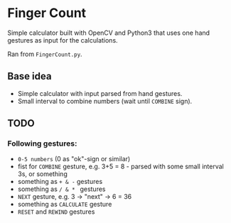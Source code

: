 # Finger Count

Simple calculator built with OpenCV and Python3 that uses one hand gestures as input for the calculations. 

Ran from `FingerCount.py`.


## Base idea
* Simple calculator with input parsed from hand gestures.
* Small interval to combine numbers (wait until `COMBINE` sign).


## TODO
### Following gestures:
* `0-5 numbers` (0 as "ok"-sign or similar)
* fist for `COMBINE` gesture, e.g. 3+5 = 8 - parsed with some small interval 3s, or something
* something as `+ & -` gestures
* something as `/ & * ` gestures
* `NEXT` gesture, e.g. 3 -> "next" -> 6 = 36
* something as `CALCULATE` gesture
* `RESET` and `REWIND` gestures